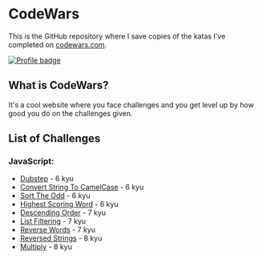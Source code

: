 # CodeWars
This is the GitHub repository where I save copies of the katas I've completed on [codewars.com](https://www.codewars.com/).

[![Profile badge](https://www.codewars.com/users/MzLovelyj/badges/large)](https://www.codewars.com/users/MzLovelyj)

## What is CodeWars?

It's a cool website where you face challenges and you get level up by how good you do on the challenges given.

## List of Challenges

### JavaScript:

- [Dubstep](dubStep.js) - 6 kyu
- [Convert String To CamelCase](convertStringToCamelCase.js) - 6 kyu
- [Sort The Odd](sortTheOdd.js) - 6 kyu
- [Highest Scoring Word](highestScoringWord.js) - 6 kyu
- [Descending Order](descendingOrder.js) - 7 kyu
- [List Filtering](list-filtering.js) - 7 kyu
- [Reverse Words](reversewords.js) - 7 kyu
- [Reversed Strings](reversed-strings.js) - 8 kyu
- [Multiply](multiply.js) - 8 kyu

